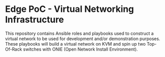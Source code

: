 # Edge PoC - Virtual Networking Infrastructure

This repository contains Ansible roles and playbooks used to construct a
virtual network to be used for development and/or demonstration purposes.
These playbooks will build a virtual network on KVM and spin up two Top-Of-Rack
switches with ONIE (Open Network Install Environment).

